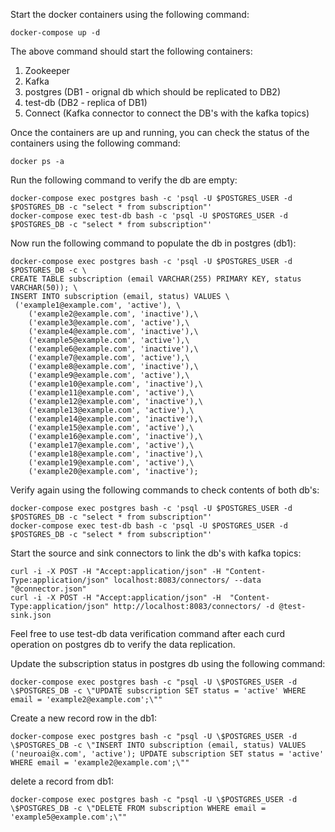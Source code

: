 Start the docker containers using the following command:
```
docker-compose up -d
```

The above command should start the following containers:
1. Zookeeper
2. Kafka
3. postgres (DB1 - orignal db which should be replicated to DB2)
4. test-db (DB2 - replica of DB1)
5. Connect (Kafka connector to connect the DB's with the kafka topics)

Once the containers are up and running, you can check the status of the containers using the following command:
```
docker ps -a
```

Run the following command to verify the db are empty:
```
docker-compose exec postgres bash -c 'psql -U $POSTGRES_USER -d $POSTGRES_DB -c "select * from subscription"'
docker-compose exec test-db bash -c 'psql -U $POSTGRES_USER -d $POSTGRES_DB -c "select * from subscription"'
```

Now run the following command to populate the db in postgres (db1):
```
docker-compose exec postgres bash -c 'psql -U $POSTGRES_USER -d $POSTGRES_DB -c \
CREATE TABLE subscription (email VARCHAR(255) PRIMARY KEY, status VARCHAR(50)); \
INSERT INTO subscription (email, status) VALUES \
 ('example1@example.com', 'active'), \
    ('example2@example.com', 'inactive'),\
    ('example3@example.com', 'active'),\
    ('example4@example.com', 'inactive'),\
    ('example5@example.com', 'active'),\
    ('example6@example.com', 'inactive'),\
    ('example7@example.com', 'active'),\
    ('example8@example.com', 'inactive'),\
    ('example9@example.com', 'active'),\
    ('example10@example.com', 'inactive'),\
    ('example11@example.com', 'active'),\
    ('example12@example.com', 'inactive'),\
    ('example13@example.com', 'active'),\
    ('example14@example.com', 'inactive'),\
    ('example15@example.com', 'active'),\
    ('example16@example.com', 'inactive'),\
    ('example17@example.com', 'active'),\
    ('example18@example.com', 'inactive'),\
    ('example19@example.com', 'active'),\
    ('example20@example.com', 'inactive');
```

Verify again using the following commands to check contents of both db's:
```
docker-compose exec postgres bash -c 'psql -U $POSTGRES_USER -d $POSTGRES_DB -c "select * from subscription"'
docker-compose exec test-db bash -c 'psql -U $POSTGRES_USER -d $POSTGRES_DB -c "select * from subscription"'
```

Start the source and sink connectors to link the db's with kafka topics:
```
curl -i -X POST -H "Accept:application/json" -H "Content-Type:application/json" localhost:8083/connectors/ --data "@connector.json"
curl -i -X POST -H "Accept:application/json" -H  "Content-Type:application/json" http://localhost:8083/connectors/ -d @test-sink.json
```

Feel free to use test-db data verification command after each curd operation on postgres db to verify the data replication.

Update the subscription status in postgres db using the following command:
```
docker-compose exec postgres bash -c "psql -U \$POSTGRES_USER -d \$POSTGRES_DB -c \"UPDATE subscription SET status = 'active' WHERE email = 'example2@example.com';\""
```

Create a new record row in the db1:
```
docker-compose exec postgres bash -c "psql -U \$POSTGRES_USER -d \$POSTGRES_DB -c \"INSERT INTO subscription (email, status) VALUES ('neuroai@x.com', 'active'); UPDATE subscription SET status = 'active' WHERE email = 'example2@example.com';\""
```
delete a record from db1:
```
docker-compose exec postgres bash -c "psql -U \$POSTGRES_USER -d \$POSTGRES_DB -c \"DELETE FROM subscription WHERE email = 'example5@example.com';\""
```
